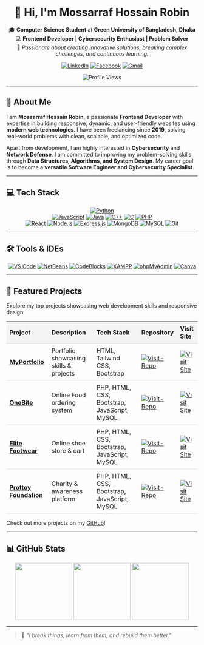 <div align="center">

# 👋 Hi, I'm **Mossarraf Hossain Robin**

🎓 **Computer Science Student** at **Green University of Bangladesh, Dhaka**  
💻 **Frontend Developer | Cybersecurity Enthusiast | Problem Solver**  
🌱 *Passionate about creating innovative solutions, breaking complex challenges, and continuous learning.*

[![LinkedIn](https://img.shields.io/badge/LinkedIn-0077B5?style=for-the-badge&logo=linkedin&logoColor=white)](https://linkedin.com/in/mossarrafhossainrobin)
[![Facebook](https://img.shields.io/badge/Facebook-1877F2?style=for-the-badge&logo=facebook&logoColor=white)](https://www.facebook.com/mossarrafhossainrobin)
[![Gmail](https://img.shields.io/badge/Gmail-D14836?style=for-the-badge&logo=gmail&logoColor=white)](mailto:mossarrafhossainrobin@email.com)

![Profile Views](https://komarev.com/ghpvc/?username=mossarrafhossainrobin&label=Profile%20Views&color=0e75b6&style=flat-square)

</div>

---

## 📌 About Me

I am **Mossarraf Hossain Robin**, a passionate **Frontend Developer** with expertise in building responsive, dynamic, and user-friendly websites using **modern web technologies**. I have been freelancing since **2019**, solving real-world problems with clean, scalable, and optimized code.

Apart from development, I am highly interested in **Cybersecurity** and **Network Defense**. I am committed to improving my problem-solving skills through **Data Structures, Algorithms, and System Design**. My career goal is to become a **versatile Software Engineer and Cybersecurity Specialist**.

---

## 💻 Tech Stack

<div align="center">

[![Python](https://img.shields.io/badge/Python-3776AB?style=for-the-badge&logo=python&logoColor=white)]()  
[![JavaScript](https://img.shields.io/badge/JavaScript-F7DF1E?style=for-the-badge&logo=javascript&logoColor=black)]()
[![Java](https://img.shields.io/badge/Java-007396?style=for-the-badge&logo=java&logoColor=white)]()
[![C++](https://img.shields.io/badge/C++-00599C?style=for-the-badge&logo=cplusplus&logoColor=white)]()
[![C](https://img.shields.io/badge/C-A8B9CC?style=for-the-badge&logo=c&logoColor=black)]()
[![PHP](https://img.shields.io/badge/PHP-777BB4?style=for-the-badge&logo=php&logoColor=white)]()  
[![React](https://img.shields.io/badge/React-61DAFB?style=for-the-badge&logo=react&logoColor=black)]()
[![Node.js](https://img.shields.io/badge/Node.js-339933?style=for-the-badge&logo=nodedotjs&logoColor=white)]()
[![Express.js](https://img.shields.io/badge/Express.js-000000?style=for-the-badge&logo=express&logoColor=white)]()
[![MongoDB](https://img.shields.io/badge/MongoDB-47A248?style=for-the-badge&logo=mongodb&logoColor=white)]()
[![MySQL](https://img.shields.io/badge/MySQL-4479A1?style=for-the-badge&logo=mysql&logoColor=white)]()
[![Git](https://img.shields.io/badge/Git-F05032?style=for-the-badge&logo=git&logoColor=white)]()

</div>

---

## 🛠 Tools & IDEs

<div align="center">

[![VS Code](https://img.shields.io/badge/VS%20Code-0078d7?style=for-the-badge&logo=visual-studio-code&logoColor=white)]()
[![NetBeans](https://img.shields.io/badge/NetBeans-1B6AC6?style=for-the-badge&logo=apache-netbeans-ide&logoColor=white)]()
[![CodeBlocks](https://img.shields.io/badge/CodeBlocks-9C27B0?style=for-the-badge&logo=codeblocks&logoColor=white)]()
[![XAMPP](https://img.shields.io/badge/XAMPP-FB7A24?style=for-the-badge&logo=xampp&logoColor=white)]()
[![phpMyAdmin](https://img.shields.io/badge/phpMyAdmin-6C78AF?style=for-the-badge&logo=phpmyadmin&logoColor=white)]()
[![Canva](https://img.shields.io/badge/Canva-00C4CC?style=for-the-badge&logo=canva&logoColor=white)]()

</div>

---
## 🚀 Featured Projects

Explore my top projects showcasing web development skills and responsive design:

<table style="border-collapse: collapse; width: 100%;">
  <thead>
    <tr style="background-color: #f4f4f4; text-align: left;">
      <th style="padding: 8px; border-bottom: 2px solid #ddd;">Project</th>
      <th style="padding: 8px; border-bottom: 2px solid #ddd;">Description</th>
      <th style="padding: 8px; border-bottom: 2px solid #ddd;">Tech Stack</th>
      <th style="padding: 8px; border-bottom: 2px solid #ddd;">Repository</th>
      <th style="padding: 8px; border-bottom: 2px solid #ddd;">Visit Site</th>
    </tr>
  </thead>
  <tbody>
    <tr>
      <td style="padding: 8px; border-bottom: 1px solid #ddd;"><a href="https://mossarrafhossainrobin.github.io/portfolio/" target="_blank"><b>MyPortfolio</b></a></td>
      <td style="padding: 8px; border-bottom: 1px solid #ddd;"><span title="A personal portfolio website showcasing skills, projects, and contact information with a responsive design.">Portfolio showcasing skills & projects</span></td>
      <td style="padding: 8px; border-bottom: 1px solid #ddd;">HTML, Tailwind CSS, Bootstrap</td>
      <td style="padding: 8px; border-bottom: 1px solid #ddd;"><a href="https://github.com/mossarrafhossainrobin/portfolio" target="_blank"><img src="https://img.shields.io/badge/GitHub-181717?style=for-the-badge&logo=github&logoColor=white" alt="Visit-Repo"/></a></td>
      <td style="padding: 8px; border-bottom: 1px solid #ddd;"><a href="https://mossarrafhossainrobin.github.io/portfolio/" target="_blank"><img src="https://img.shields.io/badge/Live_Demo-0a66c2?style=for-the-badge&logo=google-chrome&logoColor=white" alt="Visit Site"/></a></td>
    </tr>
    <tr>
      <td style="padding: 8px; border-bottom: 1px solid #ddd;"><a href="https://onebite.wuaze.com" target="_blank"><b>OneBite</b></a></td>
      <td style="padding: 8px; border-bottom: 1px solid #ddd;"><span title="A restaurant website with an online food ordering system, menu browsing, and mobile-responsive design.">Online Food ordering system</span></td>
      <td style="padding: 8px; border-bottom: 1px solid #ddd;">PHP, HTML, CSS, Bootstrap, JavaScript, MySQL</td>
      <td style="padding: 8px; border-bottom: 1px solid #ddd;"><a href="https://github.com/MossarrafHossainRobin/onebite" target="_blank"><img src="https://img.shields.io/badge/GitHub-181717?style=for-the-badge&logo=github&logoColor=white" alt="Visit-Repo"/></a></td>
      <td style="padding: 8px; border-bottom: 1px solid #ddd;"><a href="https://onebite.wuaze.com" target="_blank"><img src="https://img.shields.io/badge/Live_Demo-0a66c2?style=for-the-badge&logo=google-chrome&logoColor=white" alt="Visit Site"/></a></td>
    </tr>
    <tr>
      <td style="padding: 8px; border-bottom: 1px solid #ddd;"><a href="https://elitefootwear.wuaze.com" target="_blank"><b>Elite Footwear</b></a></td>
      <td style="padding: 8px; border-bottom: 1px solid #ddd;"><span title="An online shoe store platform with product browsing, add-to-cart, and purchase features, optimized for mobile.">Online shoe store & cart</span></td>
      <td style="padding: 8px; border-bottom: 1px solid #ddd;">PHP, HTML, CSS, Bootstrap, JavaScript, MySQL</td>
      <td style="padding: 8px; border-bottom: 1px solid #ddd;"><a href="https://github.com/MossarrafHossainRobin/elitefootwear" target="_blank"><img src="https://img.shields.io/badge/GitHub-181717?style=for-the-badge&logo=github&logoColor=white" alt="Visit-Repo"/></a></td>
      <td style="padding: 8px; border-bottom: 1px solid #ddd;"><a href="https://elitefootwear.wuaze.com" target="_blank"><img src="https://img.shields.io/badge/Live_Demo-0a66c2?style=for-the-badge&logo=google-chrome&logoColor=white" alt="Visit Site"/></a></td>
    </tr>
    <tr>
      <td style="padding: 8px; border-bottom: 1px solid #ddd;"><a href="https://prottoyfoundation.wuaze.com/" target="_blank"><b>Prottoy Foundation</b></a></td>
      <td style="padding: 8px; border-bottom: 1px solid #ddd;"><span title="A charity platform with donation sections, awareness articles, events, and volunteer sign-up, designed for accessibility.">Charity & awareness platform</span></td>
      <td style="padding: 8px; border-bottom: 1px solid #ddd;">PHP, HTML, CSS, Bootstrap, JavaScript, MySQL</td>
      <td style="padding: 8px; border-bottom: 1px solid #ddd;"><a href="https://github.com/mossarrafhossainrobin/prottoy-foundation" target="_blank"><img src="https://img.shields.io/badge/GitHub-181717?style=for-the-badge&logo=github&logoColor=white" alt="Visit-Repo"/></a></td>
      <td style="padding: 8px; border-bottom: 1px solid #ddd;"><a href="https://prottoyfoundation.wuaze.com/" target="_blank"><img src="https://img.shields.io/badge/Live_Demo-0a66c2?style=for-the-badge&logo=google-chrome&logoColor=white" alt="Visit Site"/></a></td>
    </tr>
  </tbody>
</table>

Check out more projects on my [GitHub](https://github.com/mossarrafhossainrobin?tab=repositories)!


---

## 📊 GitHub Stats

<div align="center">

<img src="https://github-readme-stats.vercel.app/api?username=mossarrafhossainrobin&show_icons=true&theme=radical&count_private=true&hide_title=false&hide_border=false&border_radius=10" height="150px"/>
<img src="https://github-readme-stats.vercel.app/api/top-langs/?username=mossarrafhossainrobin&layout=compact&langs_count=8&theme=radical&hide_border=false&border_radius=10" height="150px"/>
<img src="https://github-readme-streak-stats.herokuapp.com?user=mossarrafhossainrobin&theme=radical&hide_border=false&border_radius=10" height="150px"/>

</div>

---

> 🧠 *"I break things, learn from them, and rebuild them better."*
